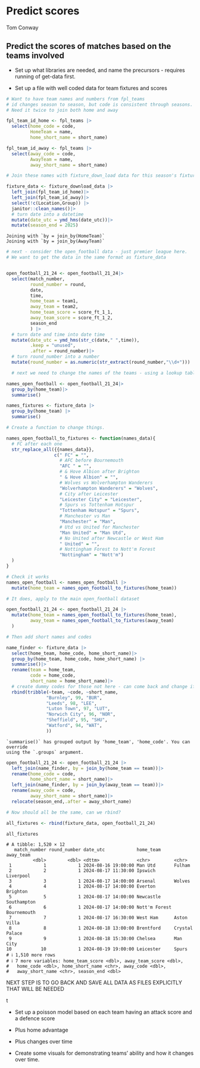 # Predict scores
Tom Conway

## Predict the scores of matches based on the teams involved

- Set up what libraries are needed, and name the precursors - requires
  running of get-data first.

- Set up a file with well coded data for team fixtures and scores

``` r
# Want to have team names and numbers from fpl_teams
# id changes season to season, but code is consistent through seasons. the elements file has both. Also want full name and short name
# Need it twice to join both home and away

fpl_team_id_home <- fpl_teams |>
  select(home_code = code,
         HomeTeam = name,
         home_short_name = short_name)

fpl_team_id_away <- fpl_teams |>
  select(away_code = code,
         AwayTeam = name,
         away_short_name = short_name)

# Join these names with fixture_down_load data for this season's fixtures by the HomeTeam and AwayTeam names.

fixture_data <- fixture_download_data |>
  left_join(fpl_team_id_home)|>
  left_join(fpl_team_id_away)|>
  select(!c(Location,Group)) |>
  janitor::clean_names()|>
  # turn date into a datetime
  mutate(date_utc = ymd_hms(date_utc))|>
  mutate(season_end = 2025)
```

    Joining with `by = join_by(HomeTeam)`
    Joining with `by = join_by(AwayTeam)`

``` r
# next - consider the open_football data - just premier league here.
# We want to get the data in the same format as fixture_data


open_football_21_24 <- open_football_21_24|>
  select(match_number,
         round_number = round,
         date,
         time,
         home_team = team1,
         away_team = team2,
         home_team_score = score_ft_1_1,
         away_team_score = score_ft_1_2,
         season_end
         ) |>
  # turn date and time into date time
  mutate(date_utc = ymd_hms(str_c(date," ",time)),
         .keep = "unused",
         .after = round_number)|>
  # turn round_number into a number
  mutate(round_number = as.numeric(str_extract(round_number,"\\d+")))

  # next we need to change the names of the teams - using a lookup table?

names_open_football <- open_football_21_24|>
  group_by(home_team)|>
  summarise()

names_fixtures <- fixture_data |>
  group_by(home_team) |>
  summarise()

# Create a function to change things.

names_open_football_to_fixtures <- function(names_data){
  # FC after each one
  str_replace_all({{names_data}},
                  c(" FC" = "",
                    # AFC before Bournemouth
                    "AFC " = "",
                    # & Hove Albion after Brighton
                    " & Hove Albion" = "",
                    # Wolves vs Wolverhampton Wanderers
                    "Wolverhampton Wanderers" = "Wolves",
                    # City after Leicester
                    "Leicester City" = "Leicester",
                    # Spurs vs Tottenham Hotspur
                    "Tottenham Hotspur" = "Spurs",
                    # Manchester vs Man
                    "Manchester" = "Man",
                    # Utd vs United for Manchester
                    "Man United" = "Man Utd",
                    # No United after Newcastle or West Ham
                    " United" = "",
                    # Nottingham Forest to Nott'm Forest
                    "Nottingham" = "Nott'm")
  )
}

# Check it works
names_open_football <- names_open_football |>
  mutate(home_team = names_open_football_to_fixtures(home_team))

# It does, apply to the main open_football dataset

open_football_21_24 <- open_football_21_24 |>
  mutate(home_team = names_open_football_to_fixtures(home_team),
         away_team = names_open_football_to_fixtures(away_team)
  )

# Then add short names and codes

name_finder <- fixture_data |>
  select(home_team, home_code, home_short_name)|>
  group_by(home_team, home_code, home_short_name) |>
  summarise()|>
  rename(team = home_team,
         code = home_code,
         short_name = home_short_name)|>
  # create dummy codes for those not here - can come back and change if promoted
  rbind(tribble(~team, ~code, ~short_name,
               "Burnley", 99, "BUR",
               "Leeds", 98, "LEE",
               "Luton Town", 97, "LUT",
               "Norwich City", 96, "NOR",
               "Sheffield", 95, "SHU",
               "Watford", 94, "WAT",
               ))
```

    `summarise()` has grouped output by 'home_team', 'home_code'. You can override
    using the `.groups` argument.

``` r
open_football_21_24 <- open_football_21_24 |>
  left_join(name_finder, by = join_by(home_team == team))|>
  rename(home_code = code,
         home_short_name = short_name)|>
  left_join(name_finder, by = join_by(away_team == team))|>
  rename(away_code = code,
         away_short_name = short_name)|>
  relocate(season_end,.after = away_short_name)

# Now should all be the same, can we rbind?

all_fixtures <- rbind(fixture_data, open_football_21_24)

all_fixtures
```

    # A tibble: 1,520 × 12
       match_number round_number date_utc            home_team     away_team     
              <dbl>        <dbl> <dttm>              <chr>         <chr>         
     1            1            1 2024-08-16 19:00:00 Man Utd       Fulham        
     2            2            1 2024-08-17 11:30:00 Ipswich       Liverpool     
     3            3            1 2024-08-17 14:00:00 Arsenal       Wolves        
     4            4            1 2024-08-17 14:00:00 Everton       Brighton      
     5            5            1 2024-08-17 14:00:00 Newcastle     Southampton   
     6            6            1 2024-08-17 14:00:00 Nott'm Forest Bournemouth   
     7            7            1 2024-08-17 16:30:00 West Ham      Aston Villa   
     8            8            1 2024-08-18 13:00:00 Brentford     Crystal Palace
     9            9            1 2024-08-18 15:30:00 Chelsea       Man City      
    10           10            1 2024-08-19 19:00:00 Leicester     Spurs         
    # ℹ 1,510 more rows
    # ℹ 7 more variables: home_team_score <dbl>, away_team_score <dbl>,
    #   home_code <dbl>, home_short_name <chr>, away_code <dbl>,
    #   away_short_name <chr>, season_end <dbl>

NEXT STEP IS TO GO BACK AND SAVE ALL DATA AS FILES EXPLICITLY THAT WILL
BE NEEDED

t

- Set up a poisson model based on each team having an attack score and a
  defence score

- Plus home advantage

- Plus changes over time

- Create some visuals for demonstrating teams’ ability and how it
  changes over time.
